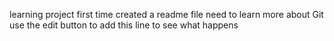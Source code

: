 learning project
first time created a readme file
need to learn more about Git
use the edit button to add this line to see what happens
